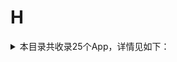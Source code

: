 # H
<details>
<summary>
本目录共收录25个App，详情见如下：
</summary>

- [华住](https://github.com/zirawell/Ad-Cleaner/tree/main/Adblock/App/H/%E5%8D%8E%E4%BD%8F)
- [华宝智投](https://github.com/zirawell/Ad-Cleaner/tree/main/Adblock/App/H/%E5%8D%8E%E5%AE%9D%E6%99%BA%E6%8A%95)
- [华尔街见闻](https://github.com/zirawell/Ad-Cleaner/tree/main/Adblock/App/H/%E5%8D%8E%E5%B0%94%E8%A1%97%E8%A7%81%E9%97%BB)
- [华彩生活](https://github.com/zirawell/Ad-Cleaner/tree/main/Adblock/App/H/%E5%8D%8E%E5%BD%A9%E7%94%9F%E6%B4%BB)
- [合利宝展业通](https://github.com/zirawell/Ad-Cleaner/tree/main/Adblock/App/H/%E5%90%88%E5%88%A9%E5%AE%9D%E5%B1%95%E4%B8%9A%E9%80%9A)
- [和风天气](https://github.com/zirawell/Ad-Cleaner/tree/main/Adblock/App/H/%E5%92%8C%E9%A3%8E%E5%A4%A9%E6%B0%94)
- [好奇心日报](https://github.com/zirawell/Ad-Cleaner/tree/main/Adblock/App/H/%E5%A5%BD%E5%A5%87%E5%BF%83%E6%97%A5%E6%8A%A5)
- [好好住](https://github.com/zirawell/Ad-Cleaner/tree/main/Adblock/App/H/%E5%A5%BD%E5%A5%BD%E4%BD%8F)
- [杭州公交](https://github.com/zirawell/Ad-Cleaner/tree/main/Adblock/App/H/%E6%9D%AD%E5%B7%9E%E5%85%AC%E4%BA%A4)
- [杭州市民](https://github.com/zirawell/Ad-Cleaner/tree/main/Adblock/App/H/%E6%9D%AD%E5%B7%9E%E5%B8%82%E6%B0%91)
- [汇丰汇选](https://github.com/zirawell/Ad-Cleaner/tree/main/Adblock/App/H/%E6%B1%87%E4%B8%B0%E6%B1%87%E9%80%89)
- [海尔智家](https://github.com/zirawell/Ad-Cleaner/tree/main/Adblock/App/H/%E6%B5%B7%E5%B0%94%E6%99%BA%E5%AE%B6)
- [海豚优惠](https://github.com/zirawell/Ad-Cleaner/tree/main/Adblock/App/H/%E6%B5%B7%E8%B1%9A%E4%BC%98%E6%83%A0)
- [海马爸比](https://github.com/zirawell/Ad-Cleaner/tree/main/Adblock/App/H/%E6%B5%B7%E9%A9%AC%E7%88%B8%E6%AF%94)
- [火猫](https://github.com/zirawell/Ad-Cleaner/tree/main/Adblock/App/H/%E7%81%AB%E7%8C%AB)
- [盒马](https://github.com/zirawell/Ad-Cleaner/tree/main/Adblock/App/H/%E7%9B%92%E9%A9%AC)
- [红版报](https://github.com/zirawell/Ad-Cleaner/tree/main/Adblock/App/H/%E7%BA%A2%E7%89%88%E6%8A%A5)
- [航旅纵横](https://github.com/zirawell/Ad-Cleaner/tree/main/Adblock/App/H/%E8%88%AA%E6%97%85%E7%BA%B5%E6%A8%AA)
- [花小猪](https://github.com/zirawell/Ad-Cleaner/tree/main/Adblock/App/H/%E8%8A%B1%E5%B0%8F%E7%8C%AA)
- [花生地铁](https://github.com/zirawell/Ad-Cleaner/tree/main/Adblock/App/H/%E8%8A%B1%E7%94%9F%E5%9C%B0%E9%93%81)
- [虎嗅](https://github.com/zirawell/Ad-Cleaner/tree/main/Adblock/App/H/%E8%99%8E%E5%97%85)
- [虎扑](https://github.com/zirawell/Ad-Cleaner/tree/main/Adblock/App/H/%E8%99%8E%E6%89%91)
- [虎牙直播](https://github.com/zirawell/Ad-Cleaner/tree/main/Adblock/App/H/%E8%99%8E%E7%89%99%E7%9B%B4%E6%92%AD)
- [韩剧TV](https://github.com/zirawell/Ad-Cleaner/tree/main/Adblock/App/H/%E9%9F%A9%E5%89%A7TV)
- [黄油相机](https://github.com/zirawell/Ad-Cleaner/tree/main/Adblock/App/H/%E9%BB%84%E6%B2%B9%E7%9B%B8%E6%9C%BA)

</details>